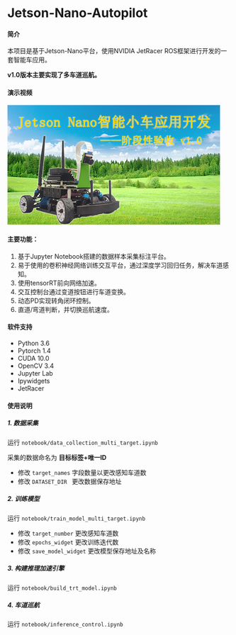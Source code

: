 # Jetson-Nano-Autopilot

#### 简介
本项目是基于Jetson-Nano平台，使用NVIDIA JetRacer ROS框架进行开发的一套智能车应用。

 **v1.0版本主要实现了多车道巡航。** 

#### 演示视频
<a href="https://www.bilibili.com/video/BV1HN411d7AT" target="_blank">
<img src="https://github.com/CNSTJiatongLee/jetson-nano-autopilot/blob/master/cover.png" alt="Demo" /></a>

#### 主要功能：
1. 基于Jupyter Notebook搭建的数据样本采集标注平台。
2. 易于使用的卷积神经网络训练交互平台，通过深度学习回归任务，解决车道感知。
3. 使用tensorRT前向网络加速。
4. 交互控制台通过变道按钮进行车道变换。
5. 动态PD实现转角闭环控制。
6. 直道/弯道判断，并切换巡航速度。

#### 软件支持
- Python 3.6
- Pytorch 1.4
- CUDA 10.0
- OpenCV 3.4
- Jupyter Lab
- Ipywidgets
- JetRacer

#### 使用说明
##### 1.  数据采集
运行 ``notebook/data_collection_multi_target.ipynb`` 

采集的数据命名为 **目标标签+唯一ID**

- 修改 ``target_names`` 字段数量以更改感知车道数
- 修改 ``DATASET_DIR `` 更改数据保存地址
##### 2.  训练模型
运行 ``notebook/train_model_multi_target.ipynb`` 
- 修改 ``target_number`` 更改感知车道数
- 修改 ``epochs_widget`` 更改训练迭代数
- 修改 ``save_model_widget`` 更改模型保存地址及名称
##### 3.  构建推理加速引擎
运行 ``notebook/build_trt_model.ipynb`` 
##### 4.  车道巡航
运行 ``notebook/inference_control.ipynb`` 
